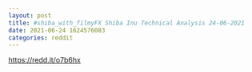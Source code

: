 ```yaml
--- 
layout: post 
title: #shiba_with_filmyFX Shiba Inu Technical Analysis 24-06-2021 
date: 2021-06-24 1624576083 
categories: reddit 
--- 
```

https://redd.it/o7b6hx